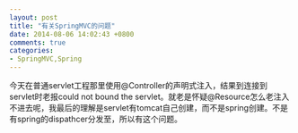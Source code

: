 ```yaml
---
layout: post
title: "有关SpringMVC的问题"
date: 2014-08-06 14:02:43 +0800
comments: true
categories: 
- SpringMVC,Spring
---
```


今天在普通servlet工程那里使用@Controller的声明式注入，结果到连接到servlet时老报could not bound the servlet。就老是怀疑@Resource怎么老注入不进去呢，我最后的理解是servlet有tomcat自己创建，而不是spring创建。不是有spring的dispathcer分发至，所以有这个问题。